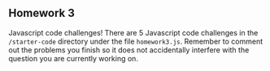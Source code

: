 ## Homework 3
Javascript code challenges! There are 5 Javascript code challenges in the `/starter-code` directory under the file `homework3.js`. Remember to comment out the problems you finish so it does not accidentally interfere with the question you are currently working on.
